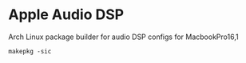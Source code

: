 # Apple Audio DSP

Arch Linux package builder for audio DSP configs for MacbookPro16,1

```shell
makepkg -sic
```
